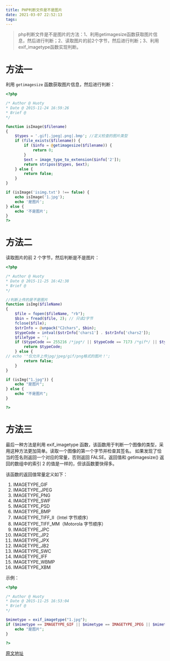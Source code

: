 ```yaml
---
title: PHP判断文件是不是图片
date: 2021-03-07 22:52:13
tags:
---
```


> php判断文件是不是图片的方法：1、利用getimagesize函数获取图片信息，然后进行判断；2、读取图片的前2个字节，然后进行判断；3、利用exif_imagetype函数实现判断。

<!-- more -->

# 方法一

利用 `getimagesize` 函数获取图片信息，然后进行判断：

```php
<?php

/* Author @ Huoty
* Date @ 2015-11-24 16:59:26
* Brief @
*/

function isImage($filename)
{
    $types = '.gif|.jpeg|.png|.bmp'; //定义检查的图片类型
    if (file_exists($filename)) {
        if ($info = @getimagesize($filename)) {
            return 0;
        }
        $ext = image_type_to_extension($info['2']);
        return stripos($types, $ext);
    } else {
        return false;
    }
}

if (isImage('isimg.txt') !== false) {
    echo isImage('1.jpg');
    echo '是图片';
} else {
    echo '不是图片';
}
?>
```

# 方法二

读取图片的前 2 个字节，然后判断是不是图片：

```php
<?php

/* Author @ Huoty
* Date @ 2015-11-25 16:42:38
* Brief @
*/

//判断上传的是不是图片
function isImg($fileName)
{
    $file = fopen($fileName, "rb");
    $bin = fread($file, 2); // 只读2字节
    fclose($file);
    $strInfo = @unpack("C2chars", $bin);
    $typeCode = intval($strInfo['chars1'] . $strInfo['chars2']);
    $fileType = '';
    if ($typeCode == 255216 /*jpg*/ || $typeCode == 7173 /*gif*/ || $typeCode == 13780 /*png*/) {
        return $typeCode;
    } else {
// echo '"仅允许上传jpg/jpeg/gif/png格式的图片！';
        return false;
    }
}

if (isImg("1.jpg")) {
    echo "是图片";
} else {
    echo "不是图片";
}

?>
```

# 方法三

最后一种方法是利用 exif_imagetype 函数，该函数用于判断一个图像的类型，采用这种方法更加简单。读取一个图像的第一个字节并检查其签名。 如果发现了恰当的签名则返回一个对应的常量，否则返回 FALSE。返回值和 getimagesize() 返回的数组中的索引 2 的值是一样的，但该函数要快得多。

该函数的返回值常量定义如下：

1. IMAGETYPE_GIF
2. IMAGETYPE_JPEG
3. IMAGETYPE_PNG
4. IMAGETYPE_SWF
5. IMAGETYPE_PSD
6. IMAGETYPE_BMP
7. IMAGETYPE_TIFF_II（Intel 字节顺序）
8. IMAGETYPE_TIFF_MM（Motorola 字节顺序）
9. IMAGETYPE_JPC
10. IMAGETYPE_JP2
11. IMAGETYPE_JPX
12. IMAGETYPE_JB2
13. IMAGETYPE_SWC
14. IMAGETYPE_IFF
15. IMAGETYPE_WBMP
16. IMAGETYPE_XBM

示例：

```php
<?php

/* Author @ Huoty
* Date @ 2015-11-25 16:53:04
* Brief @
*/

$mimetype = exif_imagetype("1.jpg");
if ($mimetype == IMAGETYPE_GIF || $mimetype == IMAGETYPE_JPEG || $mimetype == IMAGETYPE_PNG || $mimetype == IMAGETYPE_BMP) {
    echo "是图片";
}

?>
```

[原文地址](https://www.php.cn/php-ask-460801.html "原文地址")